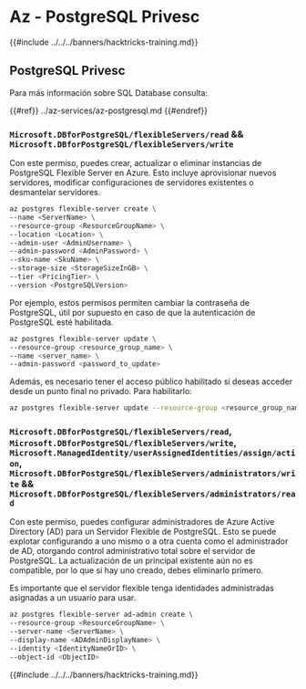 # Az - PostgreSQL Privesc

{{#include ../../../banners/hacktricks-training.md}}

## PostgreSQL Privesc
Para más información sobre SQL Database consulta:

{{#ref}}
../az-services/az-postgresql.md
{{#endref}}

### `Microsoft.DBforPostgreSQL/flexibleServers/read` && `Microsoft.DBforPostgreSQL/flexibleServers/write`

Con este permiso, puedes crear, actualizar o eliminar instancias de PostgreSQL Flexible Server en Azure. Esto incluye aprovisionar nuevos servidores, modificar configuraciones de servidores existentes o desmantelar servidores.
```bash
az postgres flexible-server create \
--name <ServerName> \
--resource-group <ResourceGroupName> \
--location <Location> \
--admin-user <AdminUsername> \
--admin-password <AdminPassword> \
--sku-name <SkuName> \
--storage-size <StorageSizeInGB> \
--tier <PricingTier> \
--version <PostgreSQLVersion>
```
Por ejemplo, estos permisos permiten cambiar la contraseña de PostgreSQL, útil por supuesto en caso de que la autenticación de PostgreSQL esté habilitada.
```bash
az postgres flexible-server update \
--resource-group <resource_group_name> \
--name <server_name> \
--admin-password <password_to_update>
```
Además, es necesario tener el acceso público habilitado si deseas acceder desde un punto final no privado. Para habilitarlo:
```bash
az postgres flexible-server update --resource-group <resource_group_name> --server-name <server_name> --public-access Enabled
```
### `Microsoft.DBforPostgreSQL/flexibleServers/read`, `Microsoft.DBforPostgreSQL/flexibleServers/write`, `Microsoft.ManagedIdentity/userAssignedIdentities/assign/action`, `Microsoft.DBforPostgreSQL/flexibleServers/administrators/write` && `Microsoft.DBforPostgreSQL/flexibleServers/administrators/read`

Con este permiso, puedes configurar administradores de Azure Active Directory (AD) para un Servidor Flexible de PostgreSQL. Esto se puede explotar configurando a uno mismo o a otra cuenta como el administrador de AD, otorgando control administrativo total sobre el servidor de PostgreSQL. La actualización de un principal existente aún no es compatible, por lo que si hay uno creado, debes eliminarlo primero.

Es importante que el servidor flexible tenga identidades administradas asignadas a un usuario para usar.
```bash
az postgres flexible-server ad-admin create \
--resource-group <ResourceGroupName> \
--server-name <ServerName> \
--display-name <ADAdminDisplayName> \
--identity <IdentityNameOrID> \
--object-id <ObjectID>
```
{{#include ../../../banners/hacktricks-training.md}}
